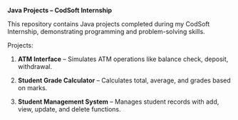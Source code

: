 **Java Projects – CodSoft Internship**

This repository contains Java projects completed during my CodSoft Internship, demonstrating programming and problem-solving skills.

Projects:

1. **ATM Interface** – Simulates ATM operations like balance check, deposit, withdrawal.

2. **Student Grade Calculator** – Calculates total, average, and grades based on marks.

3. **Student Management System** – Manages student records with add, view, update, and delete functions.
